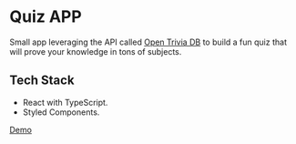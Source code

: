# Quiz APP
Small app leveraging the API called [Open Trivia DB](https://opentdb.com/) to build a fun quiz that will prove your knowledge in tons of subjects.

## Tech Stack
- React with TypeScript.
- Styled Components.

[Demo](https://eloquent-pasteur-bd5891.netlify.app/)